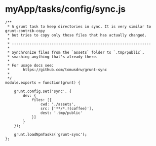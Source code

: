 # myApp/tasks/config/sync.js

<docmeta name="uniqueID" value="syncjs116962">
<docmeta name="displayName" value="sync.js">

```
/**
 * A grunt task to keep directories in sync. It is very similar to grunt-contrib-copy
 * but tries to copy only those files that has actually changed.
 *
 * ---------------------------------------------------------------
 *
 * Synchronize files from the `assets` folder to `.tmp/public`,
 * smashing anything that's already there.
 *
 * For usage docs see:
 * 		https://github.com/tomusdrw/grunt-sync
 *
 */
module.exports = function(grunt) {

	grunt.config.set('sync', {
		dev: {
			files: [{
				cwd: './assets',
				src: ['**/*.!(coffee)'],
				dest: '.tmp/public'
			}]
		}
	});

	grunt.loadNpmTasks('grunt-sync');
};

```
